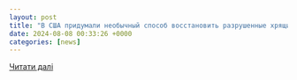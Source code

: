 ```yaml
---
layout: post
title: "В США придумали необычный способ восстановить разрушенные хрящи / NV"
date: 2024-08-08 00:33:26 +0000
categories: [news]
---
```


[Читати далі](https://techno.nv.ua/medicine/v-ssha-pridumali-neobychnyy-sposob-vosstanovit-razrushennye-hryashchi-50440860.html)
